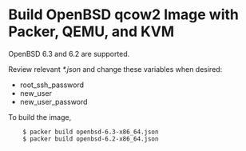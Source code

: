 # Build OpenBSD qcow2 Image with Packer, QEMU, and KVM

OpenBSD 6.3 and 6.2 are supported.

Review relevant *\*.json* and change these variables when desired:

- root_ssh_password
- new_user
- new_user_password

To build the image,

        $ packer build openbsd-6.3-x86_64.json
        $ packer build openbsd-6.2-x86_64.json
